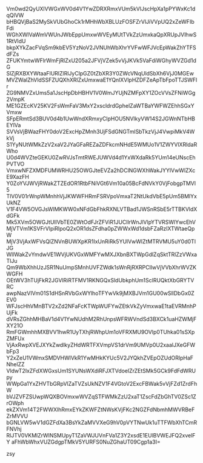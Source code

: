 Vm0wd2QyUXlVWGxWV0d4V1YwZDRXRmxVUm5kVlJscHpXa1pPYWxKc1dqQlVW
bHBQVjBaS2MySkVUbGhoCk1rMHhWbXBLUzFOSFZrVlJiVVpUQ2xZeWFIbFdi
WGhXWlVaWmVWUnJWbEppUmxwWVEyMUtTVkZzUmxkaQpXRUpJVlhwS1RtVldU
bkpXYkZacFVqSm9kbEV5YzNoV2JVNUhWbXhrYVFwWFJVcEpWakZhYTFSdFZs
ZFUKYmtwWFlrWmFjRlZxU205a2JFVjVZek5vVjJKVk5VaFdiWGhyWVZGd1dG
SlZjRXBXYWtaaFlURlZlRlJyClpGZ0tZbXR3Y0ZWcVNqUldSbXh6VjJ0MGEw
MVZWalZhVldSSFZUQXhXRlZxUmxwaE1YQnlXVlpHZDFZeApTbFpoTTJSWFlr
ZG9NMVZxUms5a1JscHpDbHBHV1V0WmJYUjNZMFpXY1ZOcVVsZFNiWGg2VmpK
ME1GZEcKV25KV2FsWmFaV3MxY2xscldrdGphelZaWTBaYWFWZEhhSGxYVmxw
SFpERmtSd3BUV0d4b1UwWndXRmxyClpHOU5NVlkyVW14S2JGWnNTbHBEYlVa
SVVsVjBWazFHY0doV2ExcHpZMnh3UjFSdGNGTmlSbTkzVjJ4VwpiMkV4WkVj
S1YyNUtWMkZzV2xaV2JYaGFaREZaZDFkcmNHdE5WMUo1V1ZWYVlXRldaRWho
U0d4WVZteGEKU0ZwRVJsTmtRWEJUWVd4d1YxWXdaRk5YUm14eUNscEhPVTVO
VmxwNFZXMDFUMWRHU25OWGJteEVZa2hDClNGWXhWakJYYlVwWlZXcE9XazFH
Y0ZoYVJWVjRWakZTZEdOR1RtbFNiVGt6Vm10a05BcFdNVkY0VjFobgpTMVl5
TlV0V01rWnpWMnhhVjJKWWFHRmFSRVpoVmxaT2NtUkdVbE5pUm5BMlYxUkNZ
V1F4VW5OVGJsWlMKWW0xNFdGbFhkRXNLVTBad1JWSnRSbE5rTTBKVldXdGFk
Mk5XVm5OWGJtUllVbTE0ZWtOdFJrZFViR1JUCllrWnJlVlpYTVRSWlYwcEhV
MjVTVm1KSVFrVlpiRlpoQ2xOR1dsZFdha0pZWWxWd1dsbFZaRzlXTWtaeQpW
MjV3VjAxWFVsQlZNVnBUWXpKR1IxUnRiRk5YUlVwWlZtMTRVMU5uY0d0TlJG
WllWakZvYmdwVE1WVjUKVGxWMFYwMXJXbnBXTWpGdlZqSktTRlZzVWxaTlJu
Qm9WbXhhUzJSR1NuUmpSMnhUVFZWdk1sWnRjRXRPClIwVjVVbXhrWVZKWGFH
OEtWV3hTUjFkR2JGVlRiRTFMV1RKNGQxSldUbkphUm1SclRUQktXbGRYTVRC
awpNazVIVm01S1dHSnRVbGxWYlhoTFYwVk9jMXBJVm1GU00wSllDbGx0ZEV0
WFJscHhVMnBTV2xZd2NFaFcKTWpWUFYwZEtkVkZyVmxwaE1taEVRMnhPUjFk
dVRsZGhhMHBaV1d4V1YwNUdhM2RhUnpsWFRWVndSd3BXCk1uaHZWMjFXY21O
RmFGWmhhMXBVV1hwR1UyTXhjRWhpUm1oVFRXMU9OVlp0TUhka01sSXpZMFUx
VjAxRwpXVEJXYkZwdlkyZHdWRTFXVmpVS1drVm9UMVp0U2xaalJXeGFWbFp3
Y2xZeU1VWmxSMDVHWlVkR1YwMHkKYUc5V2JYQkhZVEpOZUdORlpHaFNhelZZ
VldwT2IxZFdXWGxsUm1SYUNsWXdiRFJXTVdoelZrZEtSMk5GCk9FdFdWRUpy
WWpGa1YxZHVTbGRpVlZaTVZsUkNZV1F4VGtoV2ExcFBWak5vVjFZd1ZrdFhW
bVJZVFZSUwpWQXBOVmxwWVZqSTFWMkZzU2xaT1ZscFdZbGhTV0ZSc1ZrOWph
ekZXVm14T2FWWXlhRmxEYkZKWFZtNWsKVjFKc2NGZFdNbmhMWVRBeFZrMVVU
bGNLVW5wV1dGZFdXa3BsYkZaMVVXeG9hV0pVYTNwUk1uTTFWbXhTCmRFNVhj
RlJTV0VKMlZrWlNSMUpyT1ZaVWJUVnFVa1Z3Y2xsdE1EUlBVWEJFQ2xvelFY
aFhWbWhxVUZGdgpTMkV5YURFS0NuZGhaUT09Cgp1a3I=

zsy